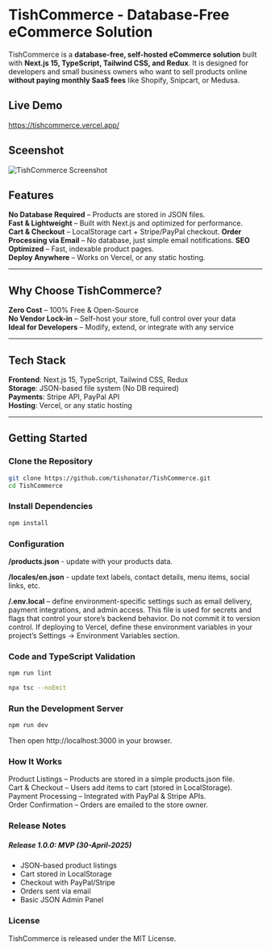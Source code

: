 # TishCommerce - Database-Free eCommerce Solution  

TishCommerce is a **database-free, self-hosted eCommerce solution** built with **Next.js 15, TypeScript, Tailwind CSS, and Redux**. It is designed for developers and small business owners who want to sell products online **without paying monthly SaaS fees** like Shopify, Snipcart, or Medusa.

## Live Demo
https://tishcommerce.vercel.app/

## Sceenshot
![TishCommerce Screenshot](https://tishonator.github.io/tishcommerce.png)

## Features  
**No Database Required** – Products are stored in JSON files.  
**Fast & Lightweight** – Built with Next.js and optimized for performance.  
**Cart & Checkout** – LocalStorage cart + Stripe/PayPal checkout. 
**Order Processing via Email** – No database, just simple email notifications.
**SEO Optimized** – Fast, indexable product pages.  
**Deploy Anywhere** – Works on Vercel, or any static hosting.  

---

## Why Choose TishCommerce?  
**Zero Cost** – 100% Free & Open-Source  
**No Vendor Lock-in** – Self-host your store, full control over your data  
**Ideal for Developers** – Modify, extend, or integrate with any service

---

## Tech Stack  
**Frontend**: Next.js 15, TypeScript, Tailwind CSS, Redux  
**Storage**: JSON-based file system (No DB required)  
**Payments**: Stripe API, PayPal API  
**Hosting**: Vercel, or any static hosting  

---

## Getting Started  

### Clone the Repository
```sh
git clone https://github.com/tishonator/TishCommerce.git
cd TishCommerce
```

### Install Dependencies
```sh
npm install
```

### Configuration

**/products.json** - update with your products data.

**/locales/en.json** - update text labels, contact details, menu items, social links, etc.

**/.env.local** – define environment-specific settings such as email delivery, payment integrations, and admin access. This file is used for secrets and flags that control your store’s backend behavior. Do not commit it to version control. If deploying to Vercel, define these environment variables in your project’s Settings → Environment Variables section.

### Code and TypeScript Validation
```sh
npm run lint
```

```sh
npx tsc --noEmit
```

### Run the Development Server
```sh
npm run dev
```

Then open http://localhost:3000 in your browser.


### How It Works
Product Listings – Products are stored in a simple products.json file.  
Cart & Checkout – Users add items to cart (stored in LocalStorage).  
Payment Processing – Integrated with PayPal & Stripe APIs.  
Order Confirmation – Orders are emailed to the store owner.  

### Release Notes

##### Release 1.0.0: MVP (30-April-2025)

- JSON-based product listings
- Cart stored in LocalStorage
- Checkout with PayPal/Stripe
- Orders sent via email
- Basic JSON Admin Panel


### License
TishCommerce is released under the MIT License.

